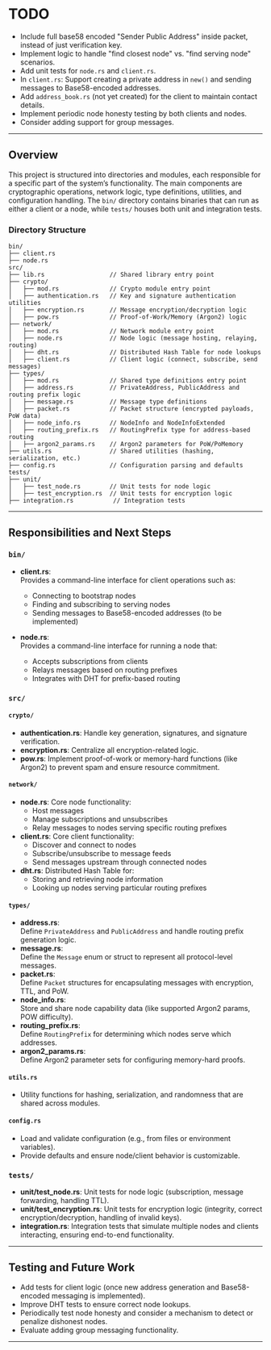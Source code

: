 # TODO

- Include full base58 encoded "Sender Public Address" inside packet, instead of just verification key.
- Implement logic to handle "find closest node" vs. "find serving node" scenarios.
- Add unit tests for `node.rs` and `client.rs`.
- In `client.rs`: Support creating a private address in `new()` and sending messages to Base58-encoded addresses.
- Add `address_book.rs` (not yet created) for the client to maintain contact details.
- Implement periodic node honesty testing by both clients and nodes.
- Consider adding support for group messages.

---

## Overview

This project is structured into directories and modules, each responsible for a specific part of the system’s functionality. The main components are cryptographic operations, network logic, type definitions, utilities, and configuration handling. The `bin/` directory contains binaries that can run as either a client or a node, while `tests/` houses both unit and integration tests.

### Directory Structure

```plaintext
bin/
├── client.rs 
├── node.rs
src/
├── lib.rs                  // Shared library entry point    
├── crypto/
│   ├── mod.rs              // Crypto module entry point
│   ├── authentication.rs   // Key and signature authentication utilities
│   ├── encryption.rs       // Message encryption/decryption logic
│   ├── pow.rs              // Proof-of-Work/Memory (Argon2) logic
├── network/
│   ├── mod.rs              // Network module entry point
│   ├── node.rs             // Node logic (message hosting, relaying, routing)
│   ├── dht.rs              // Distributed Hash Table for node lookups
│   ├── client.rs           // Client logic (connect, subscribe, send messages)
├── types/
│   ├── mod.rs              // Shared type definitions entry point
│   ├── address.rs          // PrivateAddress, PublicAddress and routing prefix logic
│   ├── message.rs          // Message type definitions
│   ├── packet.rs           // Packet structure (encrypted payloads, PoW data)
│   ├── node_info.rs        // NodeInfo and NodeInfoExtended
│   ├── routing_prefix.rs   // RoutingPrefix type for address-based routing
│   ├── argon2_params.rs    // Argon2 parameters for PoW/PoMemory
├── utils.rs                // Shared utilities (hashing, serialization, etc.)
├── config.rs               // Configuration parsing and defaults
tests/
├── unit/
│   ├── test_node.rs        // Unit tests for node logic
│   ├── test_encryption.rs  // Unit tests for encryption logic
├── integration.rs           // Integration tests
```

---

## Responsibilities and Next Steps

### `bin/`

- **client.rs**:  
  Provides a command-line interface for client operations such as:
  - Connecting to bootstrap nodes
  - Finding and subscribing to serving nodes
  - Sending messages to Base58-encoded addresses (to be implemented)

- **node.rs**:  
  Provides a command-line interface for running a node that:
  - Accepts subscriptions from clients
  - Relays messages based on routing prefixes
  - Integrates with DHT for prefix-based routing

### `src/`

#### `crypto/`

- **authentication.rs**: Handle key generation, signatures, and signature verification.
- **encryption.rs**: Centralize all encryption-related logic.
- **pow.rs**: Implement proof-of-work or memory-hard functions (like Argon2) to prevent spam and ensure resource commitment.

#### `network/`

- **node.rs**: Core node functionality:
  - Host messages
  - Manage subscriptions and unsubscribes
  - Relay messages to nodes serving specific routing prefixes
- **client.rs**: Core client functionality:
  - Discover and connect to nodes
  - Subscribe/unsubscribe to message feeds
  - Send messages upstream through connected nodes
- **dht.rs**: Distributed Hash Table for:
  - Storing and retrieving node information
  - Looking up nodes serving particular routing prefixes

#### `types/`

- **address.rs**:  
  Define `PrivateAddress` and `PublicAddress` and handle routing prefix generation logic.  
- **message.rs**:  
  Define the `Message` enum or struct to represent all protocol-level messages.
- **packet.rs**:  
  Define `Packet` structures for encapsulating messages with encryption, TTL, and PoW.
- **node_info.rs**:  
  Store and share node capability data (like supported Argon2 params, POW difficulty).
- **routing_prefix.rs**:  
  Define `RoutingPrefix` for determining which nodes serve which addresses.
- **argon2_params.rs**:  
  Define Argon2 parameter sets for configuring memory-hard proofs.

#### `utils.rs`

- Utility functions for hashing, serialization, and randomness that are shared across modules.

#### `config.rs`

- Load and validate configuration (e.g., from files or environment variables).
- Provide defaults and ensure node/client behavior is customizable.

### `tests/`

- **unit/test_node.rs**: Unit tests for node logic (subscription, message forwarding, handling TTL).
- **unit/test_encryption.rs**: Unit tests for encryption logic (integrity, correct encryption/decryption, handling of invalid keys).
- **integration.rs**: Integration tests that simulate multiple nodes and clients interacting, ensuring end-to-end functionality.

---

## Testing and Future Work

- Add tests for client logic (once new address generation and Base58-encoded messaging is implemented).
- Improve DHT tests to ensure correct node lookups.
- Periodically test node honesty and consider a mechanism to detect or penalize dishonest nodes.
- Evaluate adding group messaging functionality.

---
